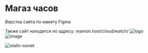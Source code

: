 # Магаз часов
Верстка сайта по макету Figma


Также сайт находится по адресу: mamon.host/cloud/watch/
![logo](https://user-images.githubusercontent.com/119739400/236641763-605f0c39-3979-4e6c-afc7-0076193c9d04.png)
![image](https://user-images.githubusercontent.com/119739400/236641741-1d48fb55-b25f-419e-a304-9e7eca0277f2.png)




![stalin-soviet](https://user-images.githubusercontent.com/119739400/236609900-3d3faf7b-b4ab-4d8e-9b36-23c55b1c60b8.gif)



